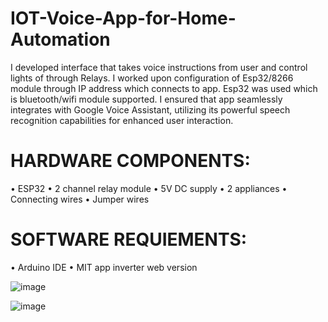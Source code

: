 # IOT-Voice-App-for-Home-Automation

I developed interface that takes voice instructions from user and
control lights of through Relays.
I worked upon configuration of Esp32/8266 module through IP address which connects to app. Esp32 was used which is bluetooth/wifi module
supported.
I ensured that app seamlessly integrates with Google Voice Assistant, utilizing its powerful speech recognition capabilities for enhanced user
interaction. 

# HARDWARE COMPONENTS:
• ESP32
• 2 channel relay module
• 5V DC supply
• 2 appliances
• Connecting wires
• Jumper wires

# SOFTWARE REQUIEMENTS:
• Arduino IDE
• MIT app inverter web version


![image](https://github.com/Agl-Ayush/IOT-Voice-App-for-Home-Automation/assets/111176210/219d6cbf-8642-44b0-ae8e-21997204724d)

![image](https://github.com/Agl-Ayush/IOT-Voice-App-for-Home-Automation/assets/111176210/a209ede4-4ec7-4888-855e-3f2a38e96259)

